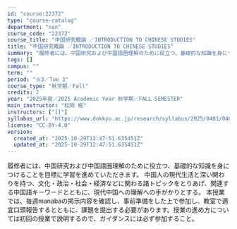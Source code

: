```yaml
---
id: "course:22372"
type: "course-catalog"
department: "nan"
course_code: "22372"
course_title: "中国研究概論 ／INTRODUCTION TO CHINESE STUDIES"
title: "中国研究概論 ／INTRODUCTION TO CHINESE STUDIES"
summary: "履修者には、中国研究および中国語圏理解のために役立つ、基礎的な知識を身につけることを目標に学習を進めていただきます。 中国人の現代生活と深い関わりを持つ、文化・政治・社会・経済などに関わる諸トピックをとりあげ、関連する中国語キーワードととも…"
tags: []
campus: ""
term: ""
period: "火3／Tue 3"
course_type: "秋学期／Fall"
credits: 2
year: "2025年度／2025 Academic Year 秋学期／FALL SEMESTER"
main_instructor: "松岡 格"
instructors: ["[]"]
syllabus_url: "https://www.dokkyo.ac.jp/research/syllabus/2025/0401/0401_22372_ja_JP.html"
license: "CC-BY-4.0"
version:
  created_at: "2025-10-29T12:47:51.635451Z"
  updated_at: "2025-10-29T12:47:51.635451Z"
---
```

履修者には、中国研究および中国語圏理解のために役立つ、基礎的な知識を身につけることを目標に学習を進めていただきます。 中国人の現代生活と深い関わりを持つ、文化・政治・社会・経済などに関わる諸トピックをとりあげ、関連する中国語キーワードとともに、現代中国への理解への手がかりとする。 本授業では、毎週manabaの掲示内容を確認し、事前準備をした上で参加し、教室で適宜口頭報告するとともに、課題を提出する必要があります。授業の進め方については初回の授業で説明するので、ガイダンスには必ず参加すること。
